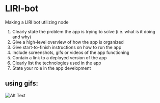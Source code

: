 # LIRI-bot
Making a LIRI bot utilizing node

1. Clearly state the problem the app is trying to solve (i.e. what is it doing and why)
2. Give a high-level overview of how the app is organized
3. Give start-to-finish instructions on how to run the app
4. Include screenshots, gifs or videos of the app functioning
5. Contain a link to a deployed version of the app
6. Clearly list the technologies used in the app
7. State your role in the app development


using gifs:
-
![Alt Text](https://media.giphy.com/media/vFKqnCdLPNOKc/giphy.gif)